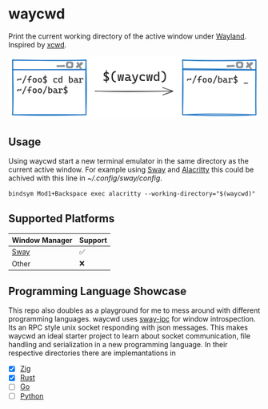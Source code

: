 # waycwd

Print the current working directory of the active window under
[Wayland](https://wayland.freedesktop.org/). Inspired by
[xcwd](https://github.com/schischi/xcwd).

![Usage visulization of waycwd](/assets/waycwd.gif)

## Usage
Using waycwd start a new terminal emulator in the same directory as the current
active window. For example using [Sway](https://swaywm.org/) and
[Alacritty](https://alacritty.org/) this could be achived with this line in
*~/.config/sway/config*.
```sway
bindsym Mod1+Backspace exec alacritty --working-directory="$(waycwd)"
```

## Supported Platforms

|Window Manager|Support|
|-|-|
|[Sway](https://swaywm.org/)|:white_check_mark:|
|Other|:x:|

## Programming Language Showcase
This repo also doubles as a playground for me to mess around with different
programming languages. waycwd uses
[sway-ipc](https://man.archlinux.org/man/sway-ipc.7.en) for window
introspection. Its an RPC style unix socket responding with json messages. This
makes waycwd an ideal starter project to learn about socket communication, file
handling and serialization in a new programming language. In their respective
directories there are implemantations in
- [x] [Zig](/zig)
- [x] [Rust](/rust)
- [ ] [Go](/go)
- [ ] [Python](/python)
